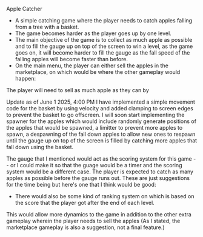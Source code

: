 Apple Catcher
- A simple catching game where the player needs to catch apples falling from a tree with a basket. 
- The  game becomes harder as the player goes up by one level. 
- The main objective of the game is to collect as much apple as possible and to fill the gauge up on top of the screen to win a level, as the game goes on, it will become harder to fill the gauge as the fall speed of the falling apples will become faster than before.
- On the main menu, the player can either sell the apples in the marketplace, on which would be where the other gameplay would happen:

The player will need to sell as much apple as they can by 


Update as of June 1 2025, 4:00 PM
I have implemented a simple movement code for the basket by using velocity and added clamping to screen edges to prevent the basket to go offscreen. I will soon start implementing the spawner for the apples which would include randomly generate positions of the apples that would be spawned, a limitter to prevent more apples to spawn, a despawning of the fall down apples to allow new ones to respawn until the gauge up on top of the screen is filled by catching more apples that fall down using the basket.

The gauge that I mentioned would act as the scoring system for this game -- or I could make it so that the guage would be a timer and the scoring system would be a different case. The player is expected to catch as many apples as possible before the gauge runs out. These are just suggestions for the time being but here's one that I think would be good:

- There would also be some kind of ranking system on which is based on the score that the player got after the end of each level. 

This would allow more dynamics to the game in addition to the other extra gameplay wherein the player needs to sell the apples (As I stated, the marketplace gameplay is also a suggestion, not a final feature.)
